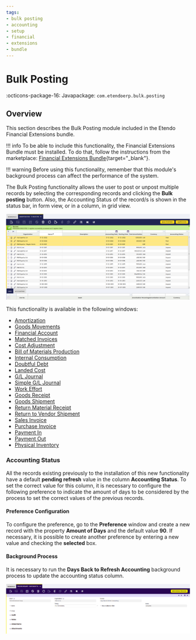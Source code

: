 ```yaml
---
tags:
- bulk posting
- accounting
- setup
- financial
- extensions
- bundle
---
```


# Bulk Posting
:octicons-package-16: Javapackage: `com.etendoerp.bulk.posting` 

## Overview
This section describes the Bulk Posting module included in the Etendo Financial Extensions bundle.

!!! info
    To be able to include this functionality, the Financial Extensions Bundle must be installed. To do that, follow the instructions from the marketplace: [Financial Extensions Bundle](https://marketplace.etendo.cloud/#/product-details?module=9876ABEF90CC4ABABFC399544AC14558){target="_blank"}.

!!! warning
    Before using this functionality, remember that this module's background process can affect the performance of the system.

The Bulk Posting functionality allows the user to post or unpost multiple records by selecting the corresponding records and clicking the **Bulk posting** button. Also, the Accounting Status of the record/s is shown in the status bar, in form view, or in a column, in grid view.

![](../../../../../assets/drive/17KafE0qvtuAe21aVvs7mDN58V_BCDScO.png)

This functionality is available in the following windows:

- [Amortization](../../../basic-features/financial-management/assets/overview.md#bulk-posting)
- [Goods Movements](../../../basic-features/warehouse-management/transactions.md#bulk-posting_1)
- [Financial Account](../../../basic-features/financial-management/receivables-and-payables/transactions.md#bulk-posting_2)
- [Matched Invoices](../../../basic-features/procurement-management/transactions.md#bulk-posting_2)
- [Cost Adjustment](../../../basic-features/warehouse-management/transactions.md#bulk-posting_3)
- [Bill of Materials Production](../../../basic-features/warehouse-management/transactions.md#bulk-posting_2)
- [Internal Consumption](../../../basic-features/production-management/transactions.md#bulk-posting_1)
- [Doubtful Debt](../../../basic-features/financial-management/receivables-and-payables/transactions.md#bulk-posting_3)
- [Landed Cost](../../../basic-features/procurement-management/transactions.md#bulk-posting_4)
- [G/L Journal](../../../basic-features/financial-management/accounting/transactions.md#bulk-posting_1)
- [Simple G/L Journal](../../../basic-features/financial-management/accounting/transactions.md#bulk-posting)
- [Work Effort](../../../basic-features/production-management/transactions.md#bulk-posting)
- [Goods Receipt](../../../basic-features/procurement-management/transactions.md#bulk-posting)
- [Goods Shipment](../../../basic-features/sales-management/transactions.md#bulk-posting)
- [Return Material Receipt](../../../basic-features/sales-management/transactions.md#bulk-posting_1)
- [Return to Vendor Shipment](../../../basic-features/procurement-management/transactions.md#bulk-posting_3)
- [Sales Invoice](../../../basic-features/sales-management/transactions.md#bulk-posting_2)
- [Purchase Invoice](../../../basic-features/procurement-management/transactions.md#bulk-posting_1)
- [Payment In](../../../basic-features/financial-management/receivables-and-payables/transactions.md#bulk-posting_1)
- [Payment Out](../../../basic-features/financial-management/receivables-and-payables/transactions.md#bulk-posting)
- [Physical Inventory](../../../basic-features/warehouse-management/transactions.md#bulk-posting)


### Accounting Status

All the records existing previously to the installation of this new functionality have a default **pending refresh** value in the column **Accounting Status**. To set the correct value for this column, it is necessary to configure the following preference to indicate the amount of days to be considered by the process to set the correct values of the previous records.

#### Preference Configuration

To configure the preference, go to the **Preference** window and create a new record with the property **Amount of Days** and the default value **90**. If necessary, it is possible to create another preference by entering a new value and checking the **selected** box.

#### Background Process

It is necessary to run the **Days Back to Refresh Accounting** background process to update the accounting status column.

![](../../../../../assets/user-guide/etendo-classic/optional-features/bundles/financial-extensions/bulk-posting/daysbacktorefreshaccounting.png)